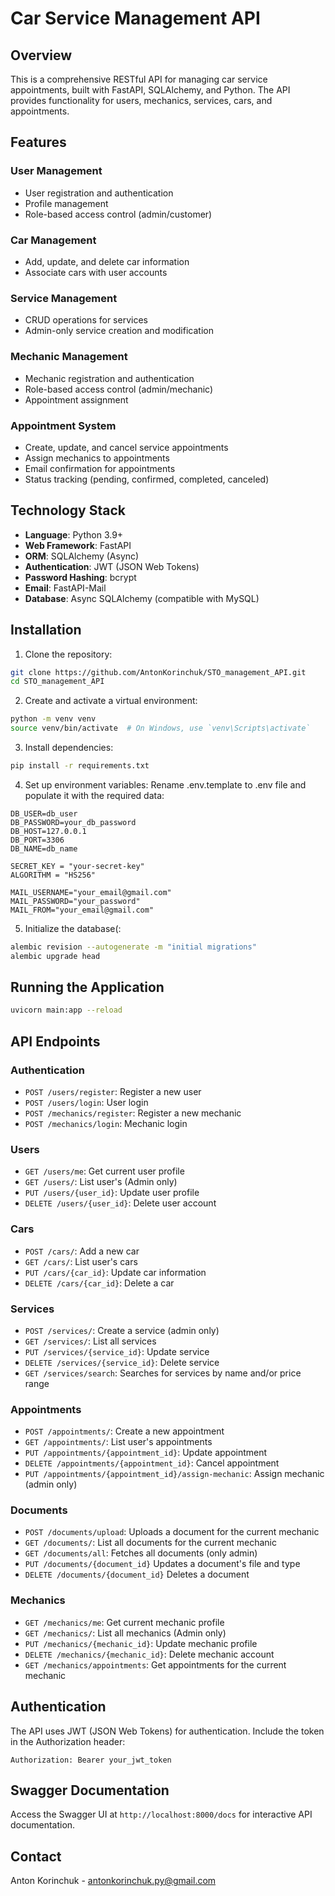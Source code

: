 # Car Service Management API

## Overview

This is a comprehensive RESTful API for managing car service appointments, built with FastAPI, SQLAlchemy, and Python. The API provides functionality for users, mechanics, services, cars, and appointments.

## Features

### User Management
- User registration and authentication
- Profile management
- Role-based access control (admin/customer)

### Car Management
- Add, update, and delete car information
- Associate cars with user accounts

### Service Management
- CRUD operations for services
- Admin-only service creation and modification

### Mechanic Management
- Mechanic registration and authentication
- Role-based access control (admin/mechanic)
- Appointment assignment

### Appointment System
- Create, update, and cancel service appointments
- Assign mechanics to appointments
- Email confirmation for appointments
- Status tracking (pending, confirmed, completed, canceled)

## Technology Stack

- **Language**: Python 3.9+
- **Web Framework**: FastAPI
- **ORM**: SQLAlchemy (Async)
- **Authentication**: JWT (JSON Web Tokens)
- **Password Hashing**: bcrypt
- **Email**: FastAPI-Mail
- **Database**: Async SQLAlchemy (compatible with MySQL)


## Installation

1. Clone the repository:
```bash
git clone https://github.com/AntonKorinchuk/STO_management_API.git
cd STO_management_API
```

2. Create and activate a virtual environment:
```bash
python -m venv venv
source venv/bin/activate  # On Windows, use `venv\Scripts\activate`
```

3. Install dependencies:
```bash
pip install -r requirements.txt
```

4. Set up environment variables:
Rename .env.template to .env file and populate it with the required data:
```
DB_USER=db_user
DB_PASSWORD=your_db_password
DB_HOST=127.0.0.1
DB_PORT=3306
DB_NAME=db_name

SECRET_KEY = "your-secret-key"
ALGORITHM = "HS256"

MAIL_USERNAME="your_email@gmail.com"
MAIL_PASSWORD="your_password"
MAIL_FROM="your_email@gmail.com"
```
5. Initialize the database(:
```bash
alembic revision --autogenerate -m "initial migrations"
alembic upgrade head
```

## Running the Application

```bash
uvicorn main:app --reload
```

## API Endpoints

### Authentication
- `POST /users/register`: Register a new user
- `POST /users/login`: User login
- `POST /mechanics/register`: Register a new mechanic
- `POST /mechanics/login`: Mechanic login

### Users
- `GET /users/me`: Get current user profile
- `GET /users/`: List user's (Admin only)
- `PUT /users/{user_id}`: Update user profile
- `DELETE /users/{user_id}`: Delete user account

### Cars
- `POST /cars/`: Add a new car
- `GET /cars/`: List user's cars
- `PUT /cars/{car_id}`: Update car information
- `DELETE /cars/{car_id}`: Delete a car

### Services
- `POST /services/`: Create a service (admin only)
- `GET /services/`: List all services
- `PUT /services/{service_id}`: Update service
- `DELETE /services/{service_id}`: Delete service
- `GET /services/search`: Searches for services by name and/or price range

### Appointments
- `POST /appointments/`: Create a new appointment
- `GET /appointments/`: List user's appointments
- `PUT /appointments/{appointment_id}`: Update appointment
- `DELETE /appointments/{appointment_id}`: Cancel appointment
- `PUT /appointments/{appointment_id}/assign-mechanic`: Assign mechanic (admin only)

### Documents
- `POST /documents/upload`: Uploads a document for the current mechanic
- `GET /documents/`: List all documents for the current mechanic
- `GET /documents/all`: Fetches all documents (only admin)
- `PUT /documents/{document_id}` Updates a document's file and type
- `DELETE /documents/{document_id}` Deletes a document

### Mechanics
- `GET /mechanics/me`: Get current mechanic profile
- `GET /mechanics/`: List all mechanics (Admin only)
- `PUT /mechanics/{mechanic_id}`: Update mechanic profile
- `DELETE /mechanics/{mechanic_id}`: Delete mechanic account
- `GET /mechanics/appointments`: Get appointments for the current mechanic

## Authentication

The API uses JWT (JSON Web Tokens) for authentication. Include the token in the Authorization header:
```
Authorization: Bearer your_jwt_token
```


## Swagger Documentation

Access the Swagger UI at `http://localhost:8000/docs` for interactive API documentation.


## Contact

Anton Korinchuk - antonkorinchuk.py@gmail.com
